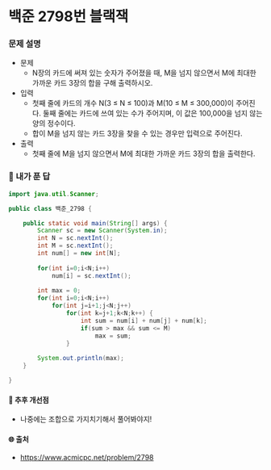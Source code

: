 # 백준 2798번 블랙잭

### 문제 설명

- 문제
  - N장의 카드에 써져 있는 숫자가 주어졌을 때, M을 넘지 않으면서 M에 최대한 가까운 카드 3장의 합을 구해 출력하시오.
- 입력
  - 첫째 줄에 카드의 개수 N(3 ≤ N ≤ 100)과 M(10 ≤ M ≤ 300,000)이 주어진다. 둘째 줄에는 카드에 쓰여 있는 수가 주어지며, 이 값은 100,000을 넘지 않는 양의 정수이다.
  - 합이 M을 넘지 않는 카드 3장을 찾을 수 있는 경우만 입력으로 주어진다.
- 출력
  - 첫째 줄에 M을 넘지 않으면서 M에 최대한 가까운 카드 3장의 합을 출력한다.



### :full_moon_with_face: 내가 푼 답

```java
import java.util.Scanner;

public class 백준_2798 {

	public static void main(String[] args) {
		Scanner sc = new Scanner(System.in);
		int N = sc.nextInt();
		int M = sc.nextInt();
		int num[] = new int[N];
		
		for(int i=0;i<N;i++)
			num[i] = sc.nextInt();
		
		int max = 0;
		for(int i=0;i<N;i++)
			for(int j=i+1;j<N;j++)
				for(int k=j+1;k<N;k++) {
					int sum = num[i] + num[j] + num[k];
					if(sum > max && sum <= M)
						max = sum;
				}
		
		System.out.println(max);
	}

}
```





#### :pizza: 추후 개선점

- 나중에는 조합으로 가지치기해서 풀어봐야지!



#### :globe_with_meridians: 출처

- https://www.acmicpc.net/problem/2798